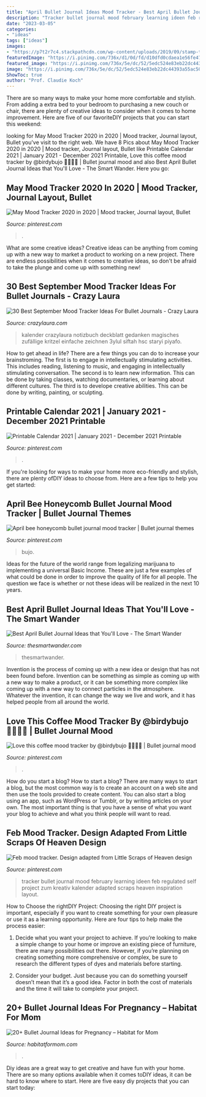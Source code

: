 ```yaml
---
title: "April Bullet Journal Ideas Mood Tracker - Best April Bullet Journal Ideas That You&#039;ll Love"
description: "Tracker bullet journal mood february learning ideen feb regulated self project zum kreativ kalender adapted scraps heaven inspiration layout"
date: "2023-03-05"
categories:
- "ideas"
tags: ["ideas"]
images:
- "https://p7t2r7c4.stackpathcdn.com/wp-content/uploads/2019/09/stamp-theme-mood-page.jpg"
featuredImage: "https://i.pinimg.com/736x/d1/0d/fd/d10dfd0cdaea1e56fe47b592ab40315f.jpg"
featured_image: "https://i.pinimg.com/736x/5e/dc/52/5edc524e83eb22dc44393a55ac50b36e.jpg"
image: "https://i.pinimg.com/736x/5e/dc/52/5edc524e83eb22dc44393a55ac50b36e.jpg"
ShowToc: true
author: "Prof. Claudie Koch"
---
```



There are so many ways to make your home more comfortable and stylish. From adding a extra bed to your bedroom to purchasing a new couch or chair, there are plenty of creative ideas to consider when it comes to home improvement. Here are five of our favoriteDIY projects that you can start this weekend: 

	

		
looking for May Mood Tracker 2020 in 2020 | Mood tracker, Journal layout, Bullet you've visit to the right web. We have 8 Pics about May Mood Tracker 2020 in 2020 | Mood tracker, Journal layout, Bullet like Printable Calendar 2021 | January 2021 - December 2021 Printable, Love this coffee mood tracker by @birdybujo 🙋🏽🙋🏽⁣ | Bullet journal mood and also Best April Bullet Journal Ideas that You&#039;ll Love - The Smart Wander. Here you go:
		
    
## May Mood Tracker 2020 In 2020 | Mood Tracker, Journal Layout, Bullet

<img loading=lazy src="https://i.pinimg.com/736x/e2/80/c1/e280c15be7f64a1a13d3f8a45b294196.jpg" onerror="this.onerror=null;this.src='https://tse3.mm.bing.net/th?id=OIP.95A4DuAP3vrNJK79qvGxmAHaM4&amp;pid=15.1';" alt="May Mood Tracker 2020 in 2020 | Mood tracker, Journal layout, Bullet">

_Source: pinterest.com_

>. 

	

What are some creative ideas?
Creative ideas can be anything from coming up with a new way to market a product to working on a new project. There are endless possibilities when it comes to creative ideas, so don't be afraid to take the plunge and come up with something new!

    
## 30 Best September Mood Tracker Ideas For Bullet Journals - Crazy Laura

<img loading=lazy src="https://p7t2r7c4.stackpathcdn.com/wp-content/uploads/2019/09/stamp-theme-mood-page.jpg" onerror="this.onerror=null;this.src='https://tse1.mm.bing.net/th?id=OIP.ute6WMX48W1Ty7_fQ2adLgHaLH&amp;pid=15.1';" alt="30 Best September Mood Tracker Ideas For Bullet Journals - Crazy Laura">

_Source: crazylaura.com_

>kalender crazylaura notizbuch deckblatt gedanken magisches zufällige kritzel einfache zeichnen 3ylul siftah hsc staryi piyafo. 

	

How to get ahead in life? There are a few things you can do to increase your brainstroming. The first is to engage in intellectually stimulating activities. This includes reading, listening to music, and engaging in intellectually stimulating conversation. The second is to learn new information. This can be done by taking classes, watching documentaries, or learning about different cultures. The third is to develope creative abilities. This can be done by writing, painting, or sculpting.

    
## Printable Calendar 2021 | January 2021 - December 2021 Printable

<img loading=lazy src="https://i.pinimg.com/736x/26/3e/b7/263eb72a4d1db0ac82660f0c8a69e0c0.jpg" onerror="this.onerror=null;this.src='https://tse2.mm.bing.net/th?id=OIP._CHBeO7OcQP4bCA-q7e9SwHaJ3&amp;pid=15.1';" alt="Printable Calendar 2021 | January 2021 - December 2021 Printable">

_Source: pinterest.com_

>. 

	

If you're looking for ways to make your home more eco-friendly and stylish, there are plenty ofDIY ideas to choose from. Here are a few tips to help you get started: 

    
## April Bee Honeycomb Bullet Journal Mood Tracker | Bullet Journal Themes

<img loading=lazy src="https://i.pinimg.com/736x/bb/c5/3d/bbc53d971f286606fc44845390125a04.jpg" onerror="this.onerror=null;this.src='https://tse4.mm.bing.net/th?id=OIP.uKc6ebjCX5i9AcfMW4aKJwHaJ3&amp;pid=15.1';" alt="April bee honeycomb bullet journal mood tracker | Bullet journal themes">

_Source: pinterest.com_

>bujo. 

	

Ideas for the future of the world range from legalizing marijuana to implementing a universal Basic Income. These are just a few examples of what could be done in order to improve the quality of life for all people. The question we face is whether or not these ideas will be realized in the next 10 years.

    
## Best April Bullet Journal Ideas That You&#039;ll Love - The Smart Wander

<img loading=lazy src="https://thesmartwander.com/wp-content/uploads/2020/03/april-bullet-journal-8-2.jpg" onerror="this.onerror=null;this.src='https://tse1.mm.bing.net/th?id=OIP.VbHQpSwlkhvkdxwLbfmM_AHaHa&amp;pid=15.1';" alt="Best April Bullet Journal Ideas that You&#039;ll Love - The Smart Wander">

_Source: thesmartwander.com_

>thesmartwander. 

	

Invention is the process of coming up with a new idea or design that has not been found before. Invention can be something as simple as coming up with a new way to make a product, or it can be something more complex like coming up with a new way to connect particles in the atmosphere. Whatever the invention, it can change the way we live and work, and it has helped people from all around the world.

    
## Love This Coffee Mood Tracker By @birdybujo 🙋🏽🙋🏽⁣ | Bullet Journal Mood

<img loading=lazy src="https://i.pinimg.com/736x/d1/0d/fd/d10dfd0cdaea1e56fe47b592ab40315f.jpg" onerror="this.onerror=null;this.src='https://tse2.mm.bing.net/th?id=OIP.oH4di5smWvLMEzdE0Q6PiwHaHa&amp;pid=15.1';" alt="Love this coffee mood tracker by @birdybujo 🙋🏽🙋🏽⁣ | Bullet journal mood">

_Source: pinterest.com_

>. 

	

How do you start a blog?
How to start a blog? There are many ways to start a blog, but the most common way is to create an account on a web site and then use the tools provided to create content. You can also start a blog using an app, such as WordPress or Tumblr, or by writing articles on your own. The most important thing is that you have a sense of what you want your blog to achieve and what you think people will want to read.

    
## Feb Mood Tracker. Design Adapted From Little Scraps Of Heaven Design

<img loading=lazy src="https://i.pinimg.com/736x/5e/dc/52/5edc524e83eb22dc44393a55ac50b36e.jpg" onerror="this.onerror=null;this.src='https://tse1.mm.bing.net/th?id=OIP.zzPAkryuoo9ZllyBpwiHVwHaJ3&amp;pid=15.1';" alt="Feb mood tracker. Design adapted from Little Scraps of Heaven design">

_Source: pinterest.com_

>tracker bullet journal mood february learning ideen feb regulated self project zum kreativ kalender adapted scraps heaven inspiration layout. 

	

How to Choose the rightDIY Project:
Choosing the right DIY project is important, especially if you want to create something for your own pleasure or use it as a learning opportunity. Here are four tips to help make the process easier:
1. Decide what you want your project to achieve. If you’re looking to make a simple change to your home or improve an existing piece of furniture, there are many possibilities out there. However, if you’re planning on creating something more comprehensive or complex, be sure to research the different types of dyes and materials before starting.

2. Consider your budget. Just because you can do something yourself doesn’t mean that it’s a good idea. Factor in both the cost of materials and the time it will take to complete your project.

    
## 20+ Bullet Journal Ideas For Pregnancy – Habitat For Mom

<img loading=lazy src="https://habitatformom.com/wp-content/uploads/2020/01/2a7d6c4734b986e9937730767b7ad436-min-768x1024.jpg" onerror="this.onerror=null;this.src='https://tse4.mm.bing.net/th?id=OIP.KRxA9-raYVbLxjC3tt7ltgHaJ4&amp;pid=15.1';" alt="20+ Bullet Journal Ideas for Pregnancy – Habitat for Mom">

_Source: habitatformom.com_

>. 

	

Diy ideas are a great way to get creative and have fun with your home. There are so many options available when it comes toDIY ideas, it can be hard to know where to start. Here are five easy diy projects that you can start today: 

